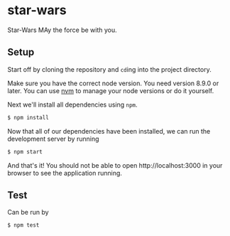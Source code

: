# star-wars

Star-Wars MAy the force be with you.

## Setup
Start off by cloning the repository and `cd`ing into the project directory.

Make sure you have the correct node version. You need version 8.9.0 or later. You can use [nvm](https://github.com/creationix/nvm) to manage your node versions or do it yourself.

Next we'll install all dependencies using `npm`. 

```bash
$ npm install
```

Now that all of our dependencies have been installed, we can run the
development server by running

```bash
$ npm start
```

And that's it! You should not be able to open http://localhost:3000 in your
browser to see the application running.

## Test
Can be run by

```bash
$ npm test
```

